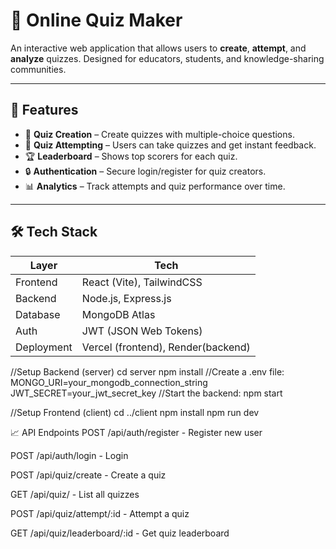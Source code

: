 # 🧠 Online Quiz Maker

An interactive web application that allows users to **create**, **attempt**, and **analyze** quizzes. Designed for educators, students, and knowledge-sharing communities.

---

## 🚀 Features

- 📝 **Quiz Creation** – Create quizzes with multiple-choice questions.
- 🧪 **Quiz Attempting** – Users can take quizzes and get instant feedback.
- 🏆 **Leaderboard** – Shows top scorers for each quiz.
- 🔒 **Authentication** – Secure login/register for quiz creators.
- 📊 **Analytics** – Track attempts and quiz performance over time.

---

## 🛠️ Tech Stack

| Layer       | Tech                        |
|-------------|-----------------------------|
| Frontend    | React (Vite), TailwindCSS   |
| Backend     | Node.js, Express.js         |
| Database    | MongoDB Atlas               |
| Auth        | JWT (JSON Web Tokens)       |
| Deployment  | Vercel (frontend), Render(backend)|

//Setup Backend (server)
cd server
npm install
//Create a .env file:
MONGO_URI=your_mongodb_connection_string
JWT_SECRET=your_jwt_secret_key
//Start the backend:
npm start

//Setup Frontend (client)
cd ../client
npm install
npm run dev

📈 API Endpoints
POST /api/auth/register - Register new user

POST /api/auth/login - Login

POST /api/quiz/create - Create a quiz

GET /api/quiz/ - List all quizzes

POST /api/quiz/attempt/:id - Attempt a quiz

GET /api/quiz/leaderboard/:id - Get quiz leaderboard
